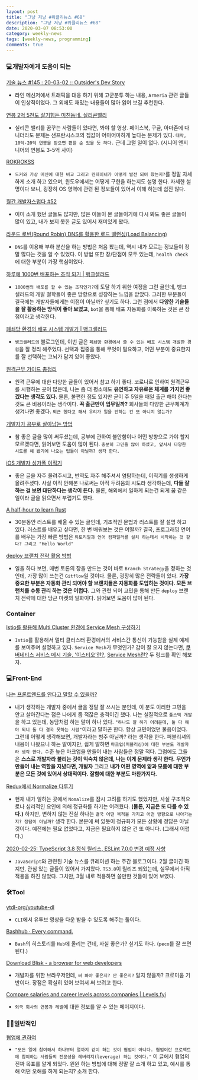 ```yaml
---
layout: post
title: "그냥 저냥 #위클리뉴스 #68"
description: "그냥 저냥 #위클리뉴스 #68"
date: 2020-03-07 08:53:00
category: weekly-news
tags: [weekly-news, programming]
comments: true
---
```



### 💻개발자에게 도움이 되는

[기술 뉴스 #145 : 20-03-02 :: Outsider's Dev Story](https://blog.outsider.ne.kr/1478?utm_source=feedburner&utm_medium=feed&utm_campaign=Feed%3A+rss_outsider_dev+%28Outsider%27s+Dev+Story%29)

- 라인 메신저에서 트래픽을 대응 하기 위해 고군분투 하는 내용, `Armeria` 관련 글들이 인상적이었다. 그 외에도 재밌는 내용들이 많아 읽어 보길 추천한다.

[연봉 2억 5천도 살기힘든 미친동네. 실리콘밸리](https://www.youtube.com/watch?v=u_nCa85q_qU&t=185s)

- 실리콘 밸리를 꿈꾸는 사람들이 있다면, 봐야 할 영상. 페이스북, 구글, 아마존에 다니더라도 문제는 샌프란시스코의 집값이 어마어마하게 높다는 문제가 있다. `대략, 10억-20억 연봉을 받으면 편할 순 있을 듯 하다.` 근데 그럴 일이 없다. (시니어 엔지니어의 연봉도 3-5억 사이)

[ROKROKSS](https://rokrokss.com/post/2019/10/17/%EB%8F%84%EC%BB%A4-Docker-%EC%A0%95%EB%A6%AC.html)

- `도커와 가상 머신에 대한 비교 그리고 컨테이너가 어떻게 발전 되어 왔는지?`를 정말 자세하게 소개 하고 있으며, 윈도우에서는 어떻게 구현을 하는지도 설명 한다. 자세한 설명이다 보니, 굉장히 OS 영역에 관련  된 정보들이 있어서 이해 하는데 쉽진 않다.

[월간 개발자스럽다 #52](https://blog.gaerae.com/2020/02/monthly.html?utm_source=gaerae.com&utm_campaign=%EA%B0%9C%EB%B0%9C%EC%9E%90%EC%8A%A4%EB%9F%BD%EB%8B%A4&utm_medium=social)

- 이미 소개 했던 글들도 많지만, 많은 이들이 본 글들이기에 다시 봐도 좋은 글들이 많이 있고, 내가 보지 못한 글도 있어서 재미있게 봤다.

[라운드 로빈(Round Robin) DNS를 활용한 로드 밸런싱(Load Balancing)](https://m.blog.naver.com/sehyunfa/221691155719)

- `DNS`를 이용해 부하 분산을 하는 방법은 처음 봤는데, 역시 내가 모르는 정보들이 정말 많다는 것을 알 수 있었다. 이 방법 또한 장/단점이 모두 있는데, `health check`에 대한 부분이 가장 핵심이었다.

[하루에 1000번 배포하는 조직 되기 | 뱅크샐러드](https://blog.banksalad.com/tech/become-an-organization-that-deploys-1000-times-a-day/)

- `1000번의 배포를 할 수 있는 조직인가?`에 도달 하기 위한 여정을 그린 글인데, 뱅크 샐러드의 개발 철학들이 좋은 방향으로 성장하는 느낌을 받았다. 그러한 부분들이 결국에는 개발자들에게는 이점이 아닐까? 싶기도 하다. 그런 점에서 **다양한 기술들을 잘 활용하는 방식이 좋아 보였고**, `bot`을 통해 배포 자동화를 이룩하는 것은 큰 장점이라고 생각한다.

[폐쇄망 환경의 배포 시스템 개발기 | 뱅크샐러드](https://blog.banksalad.com/tech/how-we-have-built-alice/)

- `뱅크샐러드의` 블로그인데, 이번 글은 `폐쇄망 환경에서 쓸 수 있는 배포 시스템 개발한 경험`을 잘 정리 해주었다. 선택과 집중을 통해 무엇이 필요하고, 어떤 부분이 중요한지를 잘 선택하는 고뇌가 담겨 있어 좋았다.

[원격근무 가이드 총정리](https://medium.com/@pengdo/%EC%9B%90%EA%B2%A9%EA%B7%BC%EB%AC%B4-%EA%B0%80%EC%9D%B4%EB%93%9C-%EC%B4%9D%EC%A0%95%EB%A6%AC-10f83f00e3d3)

- 원격 근무에 대한 다양한 글들이 있어서 참고 하기 좋다. 코로나로 인하여 원격근무를 시행하는 곳이 많은데, 나는 좀 더 평소에도 **유연하고 자유로운 체계를 가지면 좋겠다는 생각도 있다.** 물론, 불편한 점도 있지만 굳이 주 5일을 매일 출근 해야 한다는 것도 큰 비용이라는 생각이다. **꼭 출근만이 업무일까?** 회사들의 다양한 근무체계가 생겨나면 좋겠다. `퇴근 했다고 해서 우리가 일을 안하는 건 또 아니지 않는가?`

[개발자가 공부로 살아남는 방법](https://evan-moon.github.io/2019/08/26/how-does-developer-study/)

- 참 좋은 글을 많이 써두셨는데, 공부에 관하여 불안함이나 어떤 방향으로 가야 할지 모르겠다면, 읽어보면 도움이 많이 된다. `충분히 고민을 많이 하셨고, 앞서서 다양한 시도를 해 봤기에 나오는 팁들이 아닐까? 생각 한다.`

[iOS 개발자 싱가폴 이직기](https://soojin.ro/blog/singapore)

- 좋은 글을 자주 올려주시고, 번역도 자주 해주셔서 염탐하는데, 이직기를 생생하게 올려주셨다. 사실 이직 안해본 나로써는 아직 두려움의 시도라 생각하는데, **다들 잘 하는 걸 보면 대단하다는 생각이 든다.** 물론, 해외에서 일하게 되는건 되게 꿈 같은 일이라 글을 읽으면서 부럽기도 했다.

[A half-hour to learn Rust](https://fasterthanli.me/blog/2020/a-half-hour-to-learn-rust/)

- 30분동안 러스트를 배울 수 있는 글인데, 기초적인 문법과 러스트를 잘 설명 하고 있다. 러스트를 배우고 싶다면, 한 번 배워보는 것은 어떨까? 결국, 프로그래밍 언어를 배우는 가장 빠른 방법은 `튜토리얼과 언어 컴파일러를 설치 하는데서 시작하는 것 같다? 그리고 "Hello World"`

[deploy 브랜치 전략 활용 방법](https://medium.com/daangn/deploy-%EB%B8%8C%EB%9E%9C%EC%B9%98-%EC%A0%84%EB%9E%B5-%ED%99%9C%EC%9A%A9-%EB%B0%A9%EB%B2%95-545f278ca878)

- 일을 하다 보면, 매번 토론의 장을 만드는 것이 바로 `Branch Strategy`을 정하는 것인데, 가장 많이 쓰는건 `Gitflow`일 것이다. 물론, 굉장히 많은 전략들이 있다. **가장 중요한 부분은 자동화 관리 되어야 할 브랜치들은 자동화를 도입하는 것이다. 모든 브랜치를 수동 관리 하는 것은 어렵다.** 그와 관련 되어 고민을 통해 만든 `deploy` 브랜치 전략에 대한 당근 마켓의 일화이다. 읽어보면 도움이 많이 된다.

### Container

[Istio를 활용해 Multi Cluster 환경에 Service Mesh 구성하기](https://yunsangjun.github.io/blog/istio/2019/08/11/istio-multi-cluster-mesh.html#disqus_thread)

- `Istio`를 활용해서 멀티 클러스터 환경에서의 서비스간 통신이 가능함을 실제 예제를 보여주며 설명하고 있다. `Service Mesh`가 무엇인가? 감이 잘 오지 않는다면,  [쿠버네티스 서비스 메시 기술, '이스티오'란?]([http://www.ciokorea.com/news/115704#csidxfd41b03547a0b48ae86ddfac51d3df9](http://www.ciokorea.com/news/115704#csidxfd41b03547a0b48ae86ddfac51d3df9)), [Service Mesh란?]([https://medium.com/dtevangelist/service-mesh-란-8dfafb56fc07](https://medium.com/dtevangelist/service-mesh-%EB%9E%80-8dfafb56fc07)) 두 링크를 확인 해보자.

### 💻Front-End

[나는 프론트엔드를 안다고 말할 수 있을까?](https://evan-moon.github.io/2020/03/02/what-is-knowing/)

- 내가 생각하는 개발자 중에서 글을 정말 잘 쓰시는 분인데, 이 분도 이러한 고민을 안고 살아간다는 점은 나에게 좀 적잖은 충격이긴 했다. 나는 실질적으로 `풀스택 개발`을 하고 있는데, 농담처럼 하는 말이 하나 있다. `"하나도 잘 하기 어려운데, 둘 다 해야 되니 둘 다 결국 못하는 사람"`이라고 말하곤 한다. 항상 고민이었던 물음이었다. 그런데 어떻게 생각해보면, 개발자라는 범주 아닐까? 라는 생각을 한다. 퍼블리셔의 내용이 나왔으니 하는 말이지만, 쉽게 말하면 `마크업(퍼블리싱)에 대한 부분도 개발자라 생각 한다.`  수준 높은 마크업을 만들어 내는 사람들은 정말 적다. 그럼에도 그들은 **스스로 개발자라 불리는 것이 익숙치 않은데, 나는 이게 문제라 생각 한다.**  **무언가 만들어 내는 역할을 지녔다면, 개발자** 그리고 **내가 어떤 영역에 앎과 모름에 대한 부분은 모든 것에 있어서 상대적이다.** **잘함에 대한 부분도 마찬가지다.**

[Redux에서 Normalize 다루기](https://jbee.io/react/react-redux-normalize/)

- 현재 내가 일하는 곳에서 `Nomalize`를 잠시 고려를 하기도 했었지만, 사실 구조적으로나 심리적인 요인에 의해 정규화를 하기는 어려웠다. **(물론, 지금은 또 다를 수 있다.)** 하지만, 변하지 않는 진실 하나는 `결국 어떤 목적을 가지고 어떤 방향으로 나아가는지? 정답이 아닐까?` 생각 한다. 본문에 써 있듯이 정규화가 모든 상황에 정답은 아닐 것이다. 예전에는 필요 없었다고, 지금은 필요하지 않은 건 또 아니다. (그래서 어렵다.)

[2020-02-25: TypeScript 3.8 정식 릴리스, ESLint 7.0.0 변경 예정 사항](https://jser.info/ko/2020/02/25/typescript-3.8-eslint-7.0.0/)

- `JavaScript`와 관련된 기술 뉴스를 큐레이션 하는 주간 블로그이다. 2월 글이긴 하지만, 관심 있는 글들이 있어서 가져왔다. `TS3.8`이 릴리즈 되었는데, 실무에서 아직 적용을 하진 않았다. 그치만, 3월 내로 적용하면 쓸만한 것들이 있어 보였다.

### 🛠Tool

[ytdl-org/youtube-dl](https://github.com/ytdl-org/youtube-dl)

- `CLI`에서 유투브 영상을 다운 받을 수 있도록 해주는 툴이다.

[Bashhub · Every command.](https://bashhub.com/)

- `Bash`의 히스토리를 `Hub`에 올리는 건데, 사실 좋은가? 싶기도 하다. (`peco`를 잘 쓰면 된다.)

[Download Blisk - a browser for web developers](https://blisk.io/)

- 개발자를 위한 브라우저인데, `써 봐야 좋은지? 안 좋은지?` 알지 않을까? 크로미움 기반이다. 장점은 확실히 있어 보여서 써 보려고 한다.

[Compare salaries and career levels across companies | Levels.fyi](https://www.levels.fyi/)

- `외국 회사의 연봉과 레벨`에 대한 정보를 알 수 있는 페이지이다.

### 🤟🏻일반적인

[협업에 관하여](https://ppss.kr/archives/213284)

- `"모든 일에 참여해서 하나부터 열까지 같이 하는 것이 협업이 아니다. 협업이란 프로젝트에 참여하는 사람들의 전문성을 레버리지(leverage) 하는 것이다."` 이 글에서 협업의 진짜 목표를 알게 되었다. 윈윈 하는 방법에 대해 정말 잘 소개 하고 있고, 예시를 통해 어떤 오해를 하게 되는지? 소개 한다.
